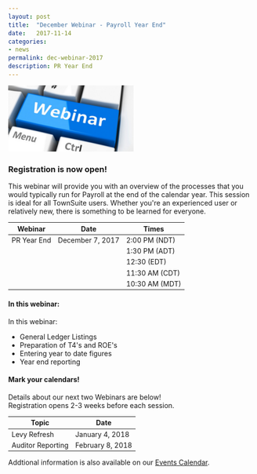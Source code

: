 ```yaml
---
layout: post
title:  "December Webinar - Payroll Year End"
date:   2017-11-14
categories:
- news
permalink: dec-webinar-2017
description: PR Year End
---
```


![Webinar](/images/webinar.png "Webinar")


### **Registration is now open!** 

This webinar will provide you with an overview of the processes that you would typically run for Payroll at the end of the calendar year. This session is ideal for all TownSuite users. Whether you're an experienced user or relatively new, there is something to be learned for everyone.


| Webinar | Date | Times |
| ---- | ---- | ---- |
| PR Year End | December 7, 2017 | 2:00 PM (NDT) |
| | | 1:30 PM (ADT) |
| | | 12:30 (EDT) |
| | | 11:30 AM (CDT) |
| | | 10:30 AM (MDT) |

#### **In this webinar:**  

In this webinar:

- General Ledger Listings
- Preparation of T4's and ROE's
- Entering year to date figures
- Year end reporting

#### **Mark your calendars!**

Details about our next two Webinars are below!  
Registration opens 2-3 weeks before each session.

| Topic | Date |
| ---- | ---- |
| Levy Refresh | January 4, 2018 |
| Auditor Reporting | February 8, 2018 |

Addtional information is also available on our [Events Calendar](https://townsuite.com/events).

